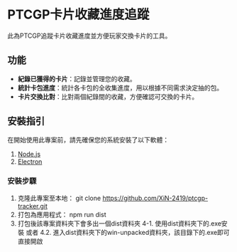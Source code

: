 # PTCGP卡片收藏進度追蹤

此為PTCGP追蹤卡片收藏進度並方便玩家交換卡片的工具。

## 功能
- **紀錄已獲得的卡片**：記錄並管理您的收藏。
- **統計卡包進度**：統計各卡包的全收集進度，用以根據不同需求決定抽的包。
- **卡片交換比對**：比對兩個紀錄間的收藏，方便確認可交換的卡片。

## 安裝指引
在開始使用此專案前，請先確保您的系統安裝了以下軟體：
1. [Node.js](https://nodejs.org/)
2. [Electron](https://www.electronjs.org/)

### 安裝步驟
1. 克隆此專案至本地：
   git clone https://github.com/XiN-2419/ptcgp-tracker.git
2. 打包為應用程式：
   npm run dist   
3. 打包後該專案資料夾下會多出一個dist資料夾
4-1. 使用dist資料夾下的.exe安裝
   或者
4.2. 進入dist資料夾下的win-unpacked資料夾，該目錄下的.exe即可直接開啟
